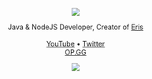 <p align="center">
  <img src="https://cdn.discordapp.com/attachments/779798385389076500/793794877724033025/Galaxy-4K.gif" />
</p>

  <p align="center">
Java & NodeJS Developer, Creator of <a href="https://top.gg/bot/443177681484251136">Eris</a><br/><br/>
  <a href="https://www.youtube.com/c/ThanaHopper">YouTube</a> • <a href="https://twitter.com/PlanetThana">Twitter</a> <br/>
  <a href="https://euw.op.gg/summoner/userName=Princess%20KhaZix">OP.GG</a></p>

<p align="center"><a href="https://github.com/anuraghazra/github-readme-stats"><img src="https://github-readme-stats.vercel.app/api?username=zThana&theme=dark"></a>
</p>
